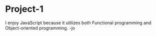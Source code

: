 # Project-1

  I enjoy JavaScript because it utilizes both Functional programming and Object-oriented programming. -jo